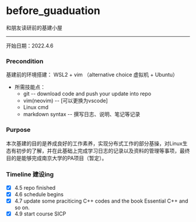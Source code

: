 # before_guaduation
和朋友读研前的基建小屋

*****

开始日期：2022.4.6

### Precondition
基建前的环境搭建： WSL2 + vim （alternative choice 虚拟机 + Ubuntu）
- 所需技能点：
    - git -- download code and push your update into repo 
    - vim(neovim) -- [可以更换为vscode]
    - Linux cmd
    - markdown syntax -- 撰写日志、说明、笔记等记录

### Purpose
本次基建的目的是养成良好的工作素养，实现分布式工作的部分基操，对Linux生态有初步的了解，并在此基础上完成学习日志的记录以及资料的管理等事项，最终目的是能够完成南京大学的PA项目（暂定）。

### Timeline 建设ing

- [x] 4.5 repo finished
- [x] 4.6 schedule begins
- [x] 4.7 update some praciticing C++ codes and the book Essential C++ and so on. 
- [x] 4.9 start course SICP
